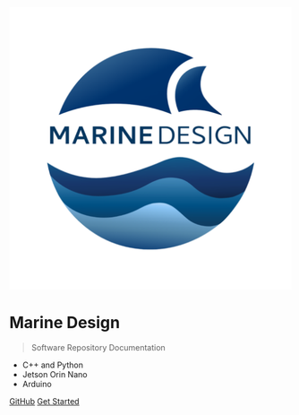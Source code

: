 <!-- _coverpage.md -->

![logo](./assets/logo.png ":size=200")

# Marine Design

> Software Repository Documentation

- C++ and Python
- Jetson Orin Nano
- Arduino

[GitHub](https://github.com/marinedesign/software-team/)
[Get Started](#main)
